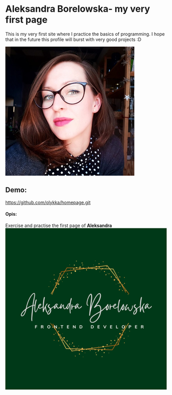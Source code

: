 # Aleksandra Borelowska- my very first page
This is my very first site where I practice the basics of programming. I hope that in the future this profile will burst with very good projects :D

![Aleksandra Borelowska](images/Aleksandra.jpg)

## Demo:

https://github.com/olykka/homepage.git


#### Opis:
Exercise and practise the first page of **Aleksandra**
![card](images/share.png)
